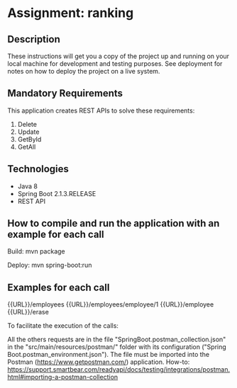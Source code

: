 # Assignment: ranking

## Description

These instructions will get you a copy of the project up and running on your local machine for development and testing purposes. See deployment for notes on how to deploy the project on a live system.

## Mandatory Requirements

This application creates REST APIs to solve these requirements:

1. Delete
2. Update
3. GetById
4. GetAll

## Technologies

- Java 8
- Spring Boot 2.1.3.RELEASE
- REST API

## How to compile and run the application with an example for each call

Build: mvn package

Deploy: mvn spring-boot:run

## Examples for each call

{{URL}}/employees
{{URL}}/employees/employee/1
{{URL}}/employee
{{URL}}/erase

To facilitate the execution of the calls:

All the others requests are in the file "SpringBoot.postman_collection.json" in the "src/main/resources/postman/" folder with its configuration ("Spring Boot.postman_environment.json").
The file must be imported into the Postman (https://www.getpostman.com/) application.
How-to: https://support.smartbear.com/readyapi/docs/testing/integrations/postman.html#importing-a-postman-collection
